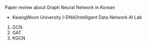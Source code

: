 Paper review about Graph Neural Network in Korean
- KwangWoon University I-DNA(Intelligent Data Network AI Lab

1. GCN <br>
2. GAT <br>
3. KGCN <br>
